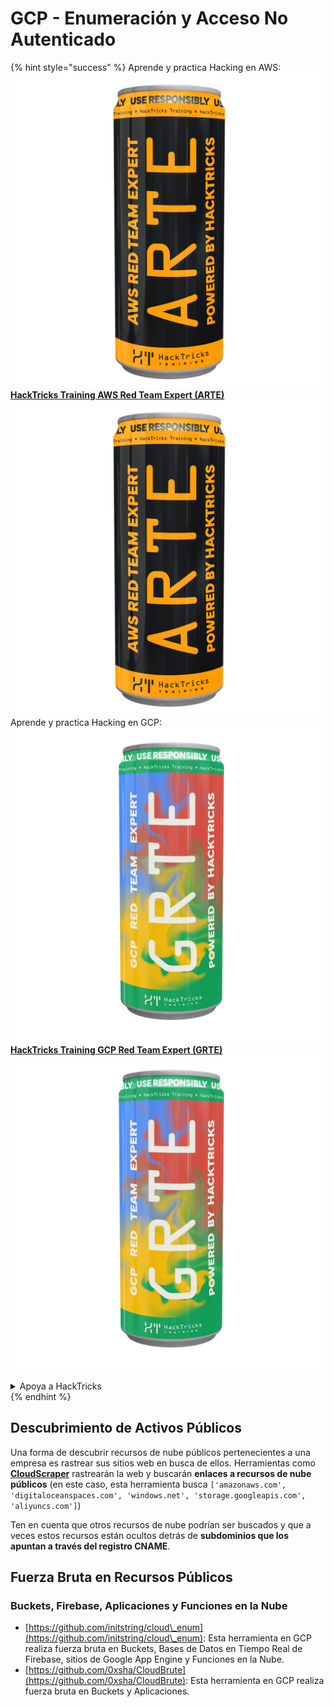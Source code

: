# GCP - Enumeración y Acceso No Autenticado

{% hint style="success" %}
Aprende y practica Hacking en AWS: <img src="/.gitbook/assets/image.png" alt="" data-size="line">[**HackTricks Training AWS Red Team Expert (ARTE)**](https://training.hacktricks.xyz/courses/arte)<img src="/.gitbook/assets/image.png" alt="" data-size="line">\
Aprende y practica Hacking en GCP: <img src="/.gitbook/assets/image (2).png" alt="" data-size="line">[**HackTricks Training GCP Red Team Expert (GRTE)**<img src="/.gitbook/assets/image (2).png" alt="" data-size="line">](https://training.hacktricks.xyz/courses/grte)

<details>

<summary>Apoya a HackTricks</summary>

* Revisa los [**planes de suscripción**](https://github.com/sponsors/carlospolop)!
* **Únete al** 💬 [**grupo de Discord**](https://discord.gg/hRep4RUj7f) o al [**grupo de telegram**](https://t.me/peass) o **síguenos** en **Twitter** 🐦 [**@hacktricks\_live**](https://twitter.com/hacktricks\_live)**.**
* **Comparte trucos de hacking enviando PRs a los repositorios de** [**HackTricks**](https://github.com/carlospolop/hacktricks) y [**HackTricks Cloud**](https://github.com/carlospolop/hacktricks-cloud).

</details>
{% endhint %}

## Descubrimiento de Activos Públicos

Una forma de descubrir recursos de nube públicos pertenecientes a una empresa es rastrear sus sitios web en busca de ellos. Herramientas como [**CloudScraper**](https://github.com/jordanpotti/CloudScraper) rastrearán la web y buscarán **enlaces a recursos de nube públicos** (en este caso, esta herramienta busca `['amazonaws.com', 'digitaloceanspaces.com', 'windows.net', 'storage.googleapis.com', 'aliyuncs.com']`)

Ten en cuenta que otros recursos de nube podrían ser buscados y que a veces estos recursos están ocultos detrás de **subdominios que los apuntan a través del registro CNAME**.

## Fuerza Bruta en Recursos Públicos

### Buckets, Firebase, Aplicaciones y Funciones en la Nube

* [https://github.com/initstring/cloud\_enum](https://github.com/initstring/cloud\_enum): Esta herramienta en GCP realiza fuerza bruta en Buckets, Bases de Datos en Tiempo Real de Firebase, sitios de Google App Engine y Funciones en la Nube.
* [https://github.com/0xsha/CloudBrute](https://github.com/0xsha/CloudBrute): Esta herramienta en GCP realiza fuerza bruta en Buckets y Aplicaciones.
